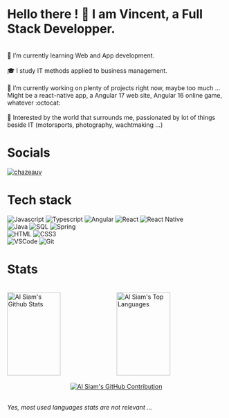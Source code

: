 # Hello there ! 👋 I am Vincent, a Full Stack Developper.
<br/>
🌱 I’m currently learning Web and App development. <br/><br/>
🎓 I study IT methods applied to business management. <br/><br/>
🔭 I’m currently working on plenty of projects right now, maybe too much ... Might be a react-native app, a Angular 17 web site, Angular 16 online game, whatever :octocat: <br/><br/>
🔎 Interested by the world that surrounds me, passionated by lot of things beside IT (motorsports, photography, wachtmaking ...) 

# Socials

<a href="https://linkedin.com/in/vincent-chazeau" target="_blank">
  <img src="https://img.shields.io/badge/LinkedIn-0077B5?style=for-the-badge&logo=linkedin&logoColor=white" alt="chazeauv"/>
 </a>

# Tech stack

![Javascript](https://img.shields.io/badge/Javascript-F0DB4F?style=for-the-badge&labelColor=black&logo=javascript&logoColor=F0DB4F)
![Typescript](https://img.shields.io/badge/Typescript-007acc?style=for-the-badge&labelColor=black&logo=typescript&logoColor=007acc)
![Angular](https://img.shields.io/badge/Angular-DD0031?style=for-the-badge&logo=angular&logoColor=white)
![React](https://img.shields.io/badge/-React-61DBFB?style=for-the-badge&labelColor=black&logo=react&logoColor=61DBFB)
![React Native](https://img.shields.io/badge/React_Native-20232A?style=for-the-badge&logo=react&logoColor=61DAFB) <br/>
![Java](https://img.shields.io/badge/Java-ED8B00?style=for-the-badge&logo=openjdk&logoColor=white)
![SQL](https://img.shields.io/badge/MySQL-00000F?style=for-the-badge&logo=mysql&logoColor=white)
![Spring](https://img.shields.io/badge/Spring-6DB33F?style=for-the-badge&logo=spring&logoColor=white) <br/>
![HTML](https://img.shields.io/badge/HTML5-E34F26?style=for-the-badge&logo=html5&logoColor=white)
![CSS3](https://img.shields.io/badge/CSS3-1572B6?style=for-the-badge&logo=css3&logoColor=white) <br/>
![VSCode](https://img.shields.io/badge/Visual_Studio-0078d7?style=for-the-badge&logo=visual%20studio&logoColor=white)
![Git](https://img.shields.io/badge/Git-F05032?style=for-the-badge&logo=git&logoColor=white)

# Stats
<br/>
<a> 
    <a href="https://github.com/chazeauv"><img alt="Al Siam's Github Stats" src="https://denvercoder1-github-readme-stats.vercel.app/api?username=chazeauv&show_icons=true&count_private=true&theme=react&border_color=7F3FBF&bg_color=0D1117&title_color=F85D7F&icon_color=F8D866" height="192px" width="49.5%"/></a>
  <a href="https://github.com/chazeauv"><img alt="Al Siam's Top Languages" src="https://denvercoder1-github-readme-stats.vercel.app/api/top-langs/?username=chazeauv&langs_count=8&layout=compact&theme=react&border_color=7F3FBF&bg_color=0D1117&title_color=F85D7F&icon_color=F8D866" height="192px" width="49.5%"/></a>
  <br/>
</a>

<p align="center">
  <a href="https://github.com/chazeauv">
    <img src="https://github-profile-summary-cards.vercel.app/api/cards/profile-details?username=chazeauv&theme=radical" alt="Al Siam's GitHub Contribution"/>
  </a>
</p>

<br/>
<i>Yes, most used languages stats are not relevant ...</i>
